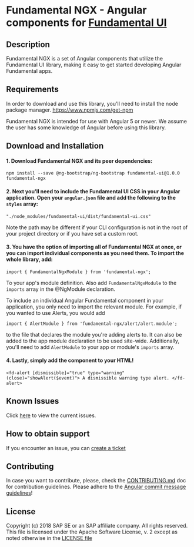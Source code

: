 # Fundamental NGX - Angular components for [Fundamental UI](https://github.com/SAP/fundamental)

## Description
Fundamental NGX is a set of Angular components that utilize the Fundamental UI library, making it easy to get started developing Angular Fundamental apps.

## Requirements
In order to download and use this library, you'll need to install the node package manager.
https://www.npmjs.com/get-npm

Fundamental NGX is intended for use with Angular 5 or newer.  We assume the user has some knowledge of Angular before using this library.

## Download and Installation
#### 1.  Download Fundamental NGX and its peer dependencies:

`npm install --save @ng-bootstrap/ng-bootstrap fundamental-ui@1.0.0 fundamental-ngx`

#### 2.  Next you'll need to include the Fundamental UI CSS in your Angular application.  Open your `angular.json` file and add the following to the `styles` array:

`"./node_modules/fundamental-ui/dist/fundamental-ui.css"`

Note the path may be different if your CLI configuration is not in the root of your project directory or if you have set a custom root.

#### 3.  You have the option of importing all of Fundamental NGX at once, or you can import individual components as you need them.  To import the whole library, add:

`import { FundamentalNgxModule } from 'fundamental-ngx';`

To your app's module definition.  Also add `FundamentalNgxModule` to the `imports` array in the @NgModule declaration.

To include an individual Angular Fundamental component in your application, you only need to import the relevant module.  For example, if you wanted to use Alerts, you would add

`import { AlertModule } from 'fundamental-ngx/alert/alert.module';`

to the file that declares the module you're adding alerts to.  It can also be added to the app module declaration to be used site-wide.  Additionally, you'll need to add `AlertModule` to your app or module's `imports` array.

#### 4.  Lastly, simply add the component to your HTML!  

`
      <fd-alert [dismissible]="true" type="warning" (close)="showAlert($event)">
        A dismissible warning type alert.
      </fd-alert>
`

## Known Issues
Click [here](https://github.com/SAP/fundamental-ngx/issues) to view the current issues.

## How to obtain support
If you encounter an issue, you can [create a ticket](https://github.com/SAP/fundamental-ngx/issues)

## Contributing
In case you want to contribute, please, check the [CONTRIBUTING.md](./CONTRIBUTING.md) doc for contribution guidelines.  Please adhere to the [Angular commit message guidelines](https://github.com/angular/angular/blob/master/CONTRIBUTING.md#commit)!

## License
Copyright (c) 2018 SAP SE or an SAP affiliate company. All rights reserved.
This file is licensed under the Apache Software License, v. 2 except as noted otherwise in the [LICENSE file](https://github.com/SAP/fundamental-ngx/blob/master/LICENSE.txt)
